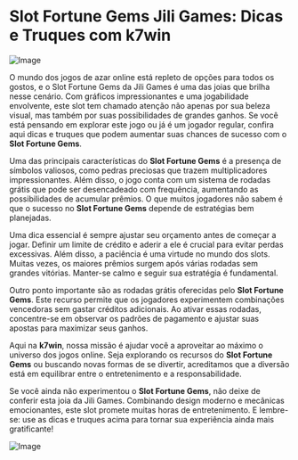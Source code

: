 # Slot Fortune Gems Jili Games: Dicas e Truques com k7win

![Image](https://github.com/user-attachments/assets/b9de9dee-b60e-46a0-9e49-3c6ca594ed6f)

O mundo dos jogos de azar online está repleto de opções para todos os gostos, e o Slot Fortune Gems da Jili Games é uma das joias que brilha nesse cenário. Com gráficos impressionantes e uma jogabilidade envolvente, este slot tem chamado atenção não apenas por sua beleza visual, mas também por suas possibilidades de grandes ganhos. Se você está pensando em explorar este jogo ou já é um jogador regular, confira aqui dicas e truques que podem aumentar suas chances de sucesso com o **Slot Fortune Gems**.

Uma das principais características do **Slot Fortune Gems** é a presença de símbolos valiosos, como pedras preciosas que trazem multiplicadores impressionantes. Além disso, o jogo conta com um sistema de rodadas grátis que pode ser desencadeado com frequência, aumentando as possibilidades de acumular prêmios. O que muitos jogadores não sabem é que o sucesso no **Slot Fortune Gems** depende de estratégias bem planejadas.

Uma dica essencial é sempre ajustar seu orçamento antes de começar a jogar. Definir um limite de crédito e aderir a ele é crucial para evitar perdas excessivas. Além disso, a paciência é uma virtude no mundo dos slots. Muitas vezes, os maiores prêmios surgem após várias rodadas sem grandes vitórias. Manter-se calmo e seguir sua estratégia é fundamental.

Outro ponto importante são as rodadas grátis oferecidas pelo **Slot Fortune Gems**. Este recurso permite que os jogadores experimentem combinações vencedoras sem gastar créditos adicionais. Ao ativar essas rodadas, concentre-se em observar os padrões de pagamento e ajustar suas apostas para maximizar seus ganhos.

Aqui na **k7win**, nossa missão é ajudar você a aproveitar ao máximo o universo dos jogos online. Seja explorando os recursos do **Slot Fortune Gems** ou buscando novas formas de se divertir, acreditamos que a diversão está em equilibrar entre o entretenimento e a responsabilidade.

Se você ainda não experimentou o **Slot Fortune Gems**, não deixe de conferir esta joia da Jili Games. Combinando design moderno e mecânicas emocionantes, este slot promete muitas horas de entretenimento. E lembre-se: use as dicas e truques acima para tornar sua experiência ainda mais gratificante!

![Image](https://github.com/user-attachments/assets/b9de9dee-b60e-46a0-9e49-3c6ca594ed6f)
